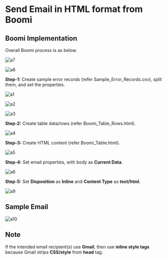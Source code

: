 # Send Email in HTML format from Boomi

## Boomi Implementation

Overall Boomi process is as below.

![a7](https://user-images.githubusercontent.com/12267939/210048220-619bdd6b-aa7b-42d6-8adc-0e3f1aa23697.JPG)

![a8](https://user-images.githubusercontent.com/12267939/210048232-41c48955-2171-4181-8365-29a87064b66f.JPG)

**Step-1:** Create sample error records (refer Sample_Error_Records.csv), split them, and set the properties.

![a1](https://user-images.githubusercontent.com/12267939/210048345-07fc87a3-4d20-4867-b2dd-b463866d4770.JPG)

![a2](https://user-images.githubusercontent.com/12267939/210048370-e308bfec-0755-40bd-baa9-500ada25edfa.JPG)

![a3](https://user-images.githubusercontent.com/12267939/210048404-92460a91-225e-4c96-b4c4-96974b14cb5a.JPG)

**Step-2:** Create table data/rows (refer Boomi_Table_Rows.html).

![a4](https://user-images.githubusercontent.com/12267939/210048432-59ea4d4d-8f0a-4036-9137-c79f501b74ab.JPG)

**Step-3:** Create HTML content (refer Boomi_Table.html).

![a5](https://user-images.githubusercontent.com/12267939/210048599-e7dcff6d-d6ef-40e8-9945-bcce4e41393e.JPG)

**Step-4:** Set email properties, with body as **Current Data**.

![a6](https://user-images.githubusercontent.com/12267939/210048913-10425c6c-eff1-4d9b-8414-17d181882fcf.JPG)

**Step-5:** Set **Disposition** as **Inline** and **Content Type** as **text/html**.

![a9](https://user-images.githubusercontent.com/12267939/210048929-f1c00c16-0ab8-472f-8e75-4b353b278920.JPG)

## Sample Email

![a10](https://user-images.githubusercontent.com/12267939/210049880-55fff3ab-56d2-4ce2-8f37-0c5af4eed43f.JPG)

## Note

If the intended email recipient(s) use **Gmail**, then use **inline style tags** because Gmail strips **CSS/style** from **head** tag.
